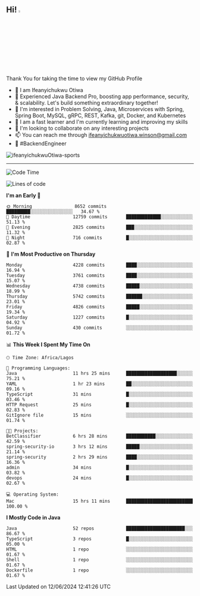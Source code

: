 <!-- BLOG-POST-LIST:START --><!-- BLOG-POST-LIST:END -->

## Hi! <img src="https://media.giphy.com/media/hvRJCLFzcasrR4ia7z/giphy.gif" width="4%"> 

Thank You for taking the time to view my GitHub Profile

- 👋 I am Ifeanyichukwu Otiwa
- 🚀 Experienced Java Backend Pro, boosting app performance, security, & scalability. Let's build something extraordinary together!
- 👀 I'm interested in Problem Solving, Java, Microservices with Spring, Spring Boot, MySQL, gRPC, REST, Kafka, git, Docker, and Kubernetes
- 🌱 I am a fast learner and I'm currently learning and improving my skills
- 💞️ I'm looking to collaborate on any interesting projects
- 📫 You can reach me through ifeanyichukwuotiwa.winson@gmail.com
- 🚀 #BackendEngineer

<p align="left" marginTop="10px"> <img src="https://komarev.com/ghpvc/?username=ifeanyichukwuOtiwa-sports&label=Profile%20views&color=0e75b6&style=for-the-badge" alt="ifeanyichukwuOtiwa-sports" /> </p>

***

<!--START_SECTION:waka-->
![Code Time](http://img.shields.io/badge/Code%20Time-2%2C609%20hrs%2037%20mins-blue)

![Lines of code](https://img.shields.io/badge/From%20Hello%20World%20I%27ve%20Written-6.6%20million%20lines%20of%20code-blue)

**I'm an Early 🐤** 

```text
🌞 Morning                8652 commits        █████████░░░░░░░░░░░░░░░░   34.67 % 
🌆 Daytime                12759 commits       █████████████░░░░░░░░░░░░   51.13 % 
🌃 Evening                2825 commits        ███░░░░░░░░░░░░░░░░░░░░░░   11.32 % 
🌙 Night                  716 commits         █░░░░░░░░░░░░░░░░░░░░░░░░   02.87 % 
```
📅 **I'm Most Productive on Thursday** 

```text
Monday                   4228 commits        ████░░░░░░░░░░░░░░░░░░░░░   16.94 % 
Tuesday                  3761 commits        ████░░░░░░░░░░░░░░░░░░░░░   15.07 % 
Wednesday                4738 commits        █████░░░░░░░░░░░░░░░░░░░░   18.99 % 
Thursday                 5742 commits        ██████░░░░░░░░░░░░░░░░░░░   23.01 % 
Friday                   4826 commits        █████░░░░░░░░░░░░░░░░░░░░   19.34 % 
Saturday                 1227 commits        █░░░░░░░░░░░░░░░░░░░░░░░░   04.92 % 
Sunday                   430 commits         ░░░░░░░░░░░░░░░░░░░░░░░░░   01.72 % 
```


📊 **This Week I Spent My Time On** 

```text
🕑︎ Time Zone: Africa/Lagos

💬 Programming Languages: 
Java                     11 hrs 25 mins      ███████████████████░░░░░░   75.21 % 
YAML                     1 hr 23 mins        ██░░░░░░░░░░░░░░░░░░░░░░░   09.16 % 
TypeScript               31 mins             █░░░░░░░░░░░░░░░░░░░░░░░░   03.46 % 
HTTP Request             25 mins             █░░░░░░░░░░░░░░░░░░░░░░░░   02.83 % 
GitIgnore file           15 mins             ░░░░░░░░░░░░░░░░░░░░░░░░░   01.74 % 

🐱‍💻 Projects: 
BetClassifier            6 hrs 28 mins       ███████████░░░░░░░░░░░░░░   42.59 % 
spring-security-io       3 hrs 12 mins       █████░░░░░░░░░░░░░░░░░░░░   21.14 % 
spring-security          2 hrs 29 mins       ████░░░░░░░░░░░░░░░░░░░░░   16.36 % 
admin                    34 mins             █░░░░░░░░░░░░░░░░░░░░░░░░   03.82 % 
devops                   24 mins             █░░░░░░░░░░░░░░░░░░░░░░░░   02.67 % 

💻 Operating System: 
Mac                      15 hrs 11 mins      █████████████████████████   100.00 % 
```

**I Mostly Code in Java** 

```text
Java                     52 repos            ██████████████████████░░░   86.67 % 
TypeScript               3 repos             █░░░░░░░░░░░░░░░░░░░░░░░░   05.00 % 
HTML                     1 repo              ░░░░░░░░░░░░░░░░░░░░░░░░░   01.67 % 
Shell                    1 repo              ░░░░░░░░░░░░░░░░░░░░░░░░░   01.67 % 
Dockerfile               1 repo              ░░░░░░░░░░░░░░░░░░░░░░░░░   01.67 % 
```




 Last Updated on 12/06/2024 12:41:26 UTC
<!--END_SECTION:waka-->

<!--
<p align="center">
![trophy](https://github-profile-trophy.vercel.app/?username=ifeanyichukwuOtiwa-sports&theme=onedark) (https://github.com/ryo-ma/github-profile-trophy)
</p>
-->

<!---
ifeanyi-otiwa/ifeanyi-otiwa is a ✨ special ✨ repository because its `README.md` (this file) appears on your GitHub profile.
You can click the Preview link to take a look at your changes.
--->
